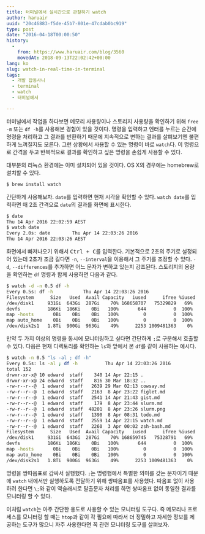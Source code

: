 ```yaml
---
title: 터미널에서 실시간으로 관찰하기 watch
author: haruair
uuid: "20c46883-f5de-45b7-801e-47cdab0bc919"
type: post
date: "2016-04-18T00:00:50"
history:
  - 
    from: https://www.haruair.com/blog/3560
    movedAt: 2018-09-13T22:02:42+00:00
lang: ko
slug: watch-in-real-time-in-terminal
tags:
  - 개발 잡동사니
  - terminal
  - watch
  - 터미널에서

---
```

터미널에서 작업을 하다보면 메모리 사용량이나 스토리지 사용량을 확인하기 위해 `free -m` 또는 `df -h`를 사용해본 경험이 있을 것이다. 명령을 입력하고 엔터를 누르는 순간에 명령을 처리하고 그 결과를 반환하기 때문에 지속적으로 변하는 결과를 살펴보기엔 불편하게 느껴질지도 모른다. 그런 상황에서 사용할 수 있는 명령이 바로 `watch`다. 이 명령으로 간격을 두고 반복적으로 결과를 확인하고 싶은 명령을 손쉽게 사용할 수 있다.

대부분의 리눅스 환경에는 이미 설치되어 있을 것이다. OS X의 경우에는 homebrew로 설치할 수 있다.

```bash
$ brew install watch
```

간단하게 사용해보자. `date`를 입력하면 현재 시각을 확인할 수 있다. `watch date`를 입력하면 매 2초 간격으로 `date`의 결과를 화면에 표시한다.

```bash
$ date
Thu 14 Apr 2016 22:02:59 AEST
$ watch date
Every 2.0s: date        Thu Apr 14 22:03:26 2016
Thu 14 Apr 2016 22:03:26 AEST
```

화면에서 빠져나오기 위해서 <kbd>Ctrl + C</kbd>를 입력한다. 기본적으로 2초의 주기로 설정되어 있는데 2초가 조금 길다면 `-n`, `--interval`을 이용해서 그 주기를 조정할 수 있다. `-d`, `--differences`를 추가하면 어느 문자가 변하고 있는지 강조된다. 스토리지의 용량을 확인하는 `df` 명령과 함께 사용하면 다음과 같다.

```bash
$ watch -d -n 0.5 df -h
Every 0.5s: df -h           Thu Apr 14 22:03:26 2016
Filesystem      Size   Used  Avail Capacity   iused      ifree %iused  Mounted on
/dev/disk1     931Gi  643Gi  287Gi    70% 168658707   75329829   69%   /
devfs          186Ki  186Ki    0Bi   100%       644          0  100%   /dev
map -hosts       0Bi    0Bi    0Bi   100%         0          0  100%   /net
map auto_home    0Bi    0Bi    0Bi   100%         0          0  100%   /home
/dev/disk2s1   1.8Ti  900Gi  963Gi    49%      2253 1009481363    0%   /Volumes/My Passport
```

만약 두 가지 이상의 명령을 동시에 모니터링하고 싶다면 간단하게 `;`로 구분해서 호출할 수 있다. 다음은 현재 디렉토리를 확인하는 `ls`와 앞에서 본 `df`를 같이 사용하는 예시다.

```bash
$ watch -n 0.5 "ls -al ; df -h"
Every 0.5s: ls -al ; df -h          Thu Apr 14 22:03:26 2016
total 152
drwxr-xr-x@ 10 edward  staff    340 14 Apr 22:15 .
drwxr-xr-x@ 24 edward  staff    816 30 Mar 18:32 ..
-rw-r--r--@  1 edward  staff   2639 29 Mar 02:13 cowsay.md
-rw-r--r--@  1 edward  staff   2163  8 Apr 23:22 figlet.md
-rw-r--r--@  1 edward  staff   2541 14 Apr 21:43 gist.md
-rw-r--r--@  1 edward  staff    179  8 Apr 23:44 slurm.md
-rw-r--r--@  1 edward  staff  48201  8 Apr 23:26 slurm.png
-rw-r--r--@  1 edward  staff   1390  8 Apr 08:31 todo.md
-rw-r--r--@  1 edward  staff   2559 14 Apr 22:15 watch.md
-rw-r--r--@  1 edward  staff   2260  3 Apr 00:02 zsh-bash.md
Filesystem      Size   Used  Avail Capacity   iused      ifree %iused  Mounted on
/dev/disk1     931Gi  643Gi  287Gi    70% 168659745   75328791   69%   /
devfs          186Ki  186Ki    0Bi   100%       644          0  100%   /dev
map -hosts       0Bi    0Bi    0Bi   100%         0          0  100%   /net
map auto_home    0Bi    0Bi    0Bi   100%         0          0  100%   /home
/dev/disk2s1   1.8Ti  900Gi  963Gi    49%      2253 1009481363    0%   /Volumes/My Passport
```

명령을 쌍따옴표로 감싸서 실행했다. `;`는 명령행에서 특별한 의미를 갖는 문자이기 때문에 `watch` 내에서만 실행하도록 전달하기 위해 쌍따옴표를 사용했다. 따옴표 없이 사용하려 한다면 `\;`와 같이 역슬래시로 탈출문자 처리를 하면 쌍따옴표 없이 동일한 결과를 모니터링 할 수 있다.

이처럼 `watch`는 아주 간단한 용도로 사용할 수 있는 모니터링 도구다. 즉 메모리나 프로세스를 모니터링 할 때는 `htop`과 같이 각 필요에 따라서 더 정밀하고 자세한 정보를 제공하는 도구가 많으니 자주 사용한다면 꼭 관련 모니터링 도구를 살펴보자.